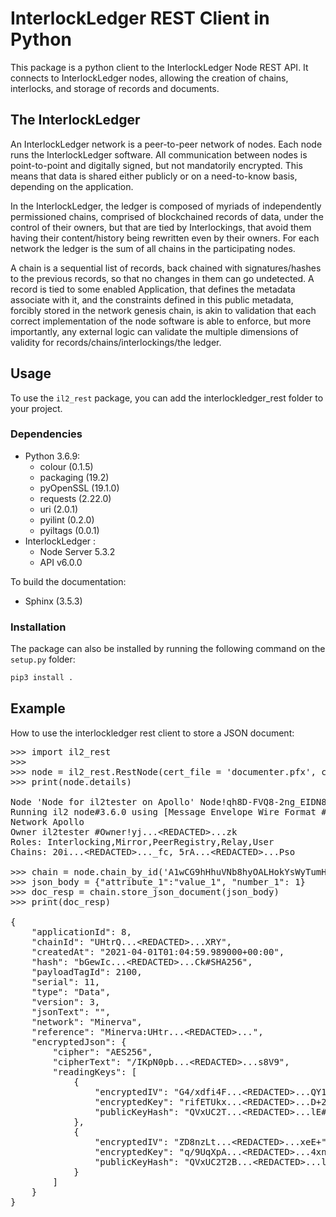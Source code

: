 
# InterlockLedger REST Client in Python

This package is a python client to the InterlockLedger Node REST API. It connects to InterlockLedger nodes, allowing the creation of chains, interlocks, and storage of records and documents.

## The InterlockLedger

An InterlockLedger network is a peer-to-peer network of nodes. Each node runs the InterlockLedger software.  All communication between nodes is point-to-point and digitally signed, but not mandatorily encrypted.  This means that data is shared either publicly or on a need-to-know basis, depending on the application.

In the InterlockLedger, the ledger is composed of myriads of independently permissioned chains, comprised of blockchained records of data, under the control of their owners, but that are tied by Interlockings, that avoid them having their content/history being rewritten even by their owners. For each network the ledger is the sum of all chains in the participating nodes. 

A chain is a sequential list of records, back chained with signatures/hashes to the previous records, so that no changes in them can go undetected. A record is tied to some enabled Application, that defines the metadata associate with it, and the constraints defined in this public metadata, forcibly stored in the network genesis chain, is akin to validation that each correct implementation of the node software is able to enforce, but more
importantly, any external logic can validate the multiple dimensions of validity for records/chains/interlockings/the ledger.

## Usage

To use the `il2_rest` package, you can add the interlockledger_rest folder to your project.

### Dependencies

* Python 3.6.9:
    * colour (0.1.5)
    * packaging (19.2)
    * pyOpenSSL (19.1.0)
    * requests (2.22.0)
    * uri (2.0.1)
    * pyilint (0.2.0)
    * pyiltags (0.0.1)
* InterlockLedger :
    * Node Server 5.3.2
    * API v6.0.0

To build the documentation:

* Sphinx (3.5.3)

### Installation

The package can also be installed by running the following command on the `setup.py` folder:
``` bash
pip3 install .
```

## Example
How to use the interlockledger rest client to store a JSON document:

<pre>
>>> import il2_rest
>>>
>>> node = il2_rest.RestNode(cert_file = 'documenter.pfx', cert_pass='password', port = 32020)
>>> print(node.details)

Node 'Node for il2tester on Apollo' Node!qh8D-FVQ8-2ng_EIDN8C9m3pOLAtz0BXKuCh9OBDr6U
Running il2 node#3.6.0 using [Message Envelope Wire Format #1] with Peer2Peer#2.1.0
Network Apollo
Owner il2tester #Owner!yj...&lt;REDACTED&gt;...zk
Roles: Interlocking,Mirror,PeerRegistry,Relay,User
Chains: 20i...&lt;REDACTED&gt;..._fc, 5rA...&lt;REDACTED&gt;...Pso

>>> chain = node.chain_by_id('A1wCG9hHhuVNb8hyOALHokYsWyTumHU0vRxtcK-iDKE')
>>> json_body = {"attribute_1":"value_1", "number_1": 1}
>>> doc_resp = chain.store_json_document(json_body)
>>> print(doc_resp)

{
    "applicationId": 8,
    "chainId": "UHtrQ...&lt;REDACTED&gt;...XRY",
    "createdAt": "2021-04-01T01:04:59.989000+00:00",
    "hash": "bGewIc...&lt;REDACTED&gt;...Ck#SHA256",
    "payloadTagId": 2100,
    "serial": 11,
    "type": "Data",
    "version": 3,
    "jsonText": "",
    "network": "Minerva",
    "reference": "Minerva:UHtr...&lt;REDACTED&gt;...",
    "encryptedJson": {
        "cipher": "AES256",
        "cipherText": "/IKpN0pb...&lt;REDACTED&gt;...s8V9",
        "readingKeys": [
            {
                "encryptedIV": "G4/xdfi4F...&lt;REDACTED&gt;...QY18m",
                "encryptedKey": "rifETUkx...&lt;REDACTED&gt;...D+2GDp",
                "publicKeyHash": "QVxUC2T...&lt;REDACTED&gt;...lE#SHA256"
            },
            {
                "encryptedIV": "ZD8nzLt...&lt;REDACTED&gt;...xeE+",
                "encryptedKey": "q/9UqXpA...&lt;REDACTED&gt;...4xn4Zx",
                "publicKeyHash": "QVxUC2T2B...&lt;REDACTED&gt;...lE#SHA256"
            }
        ]
    }
}
</pre>

